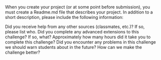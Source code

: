 When you create your project (or at some point before submission), you must create a Readme.md file that describes your project. In addition to a short description, please include the following information:

Did you receive help from any other sources (classmates, etc.)? If so, please list who.
Did you complete any advanced extensions to this challenge? If so, what?
Approximately how many hours did it take you to complete this challenge?
Did you encounter any problems in this challenge we should warn students about in the future? How can we make the challenge better?